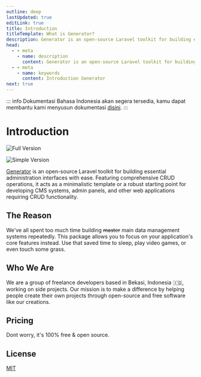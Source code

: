 ```yaml
---
outline: deep
lastUpdated: true
editLink: true
title: Introduction
titleTemplate: What is Generator?
description: Generator is an open-source Laravel toolkit for building essential administration interfaces with ease.
head:
  - - meta
    - name: description
      content: Generator is an open-source Laravel toolkit for building essential administration interfaces with ease.
  - - meta
    - name: keywords
      content: Introduction Generator
next: true
---
```


::: info
Dokumentasi Bahasa Indonesia akan segera tersedia, kamu dapat membantu kami menyusun dokumentasi [disini](https://github.com/Zzzul/generator-docs-next/tree/main/docs/id).
:::

# Introduction

![Full Version](/full-version.png)

![Simple Version](/simple-version.png)

[Generator](https://github.com/Evdigi-INA/generator) is an open-source Laravel toolkit for building essential administration interfaces with ease. Featuring comprehensive CRUD operations, it acts as a minimalistic template or a robust starting point for developing CMS systems, admin panels, and other web applications requiring CRUD functionality.

## The Reason
We've all spent too much time building <s>master</s> main data management systems repeatedly. This package allows you to focus on your application's core features instead. Use that saved time to sleep, play video games, or even touch some grass.

## Who We Are

We are a group of freelance developers based in Bekasi, Indonesia 🇮🇩, working on side projects. Our mission is to make a difference by helping people create their own projects through open-source and free software like our creations.

## Pricing

Dont worry, it's 100% free & open source.

## License

[MIT](https://github.com/Evdigi-INA/generator/blob/main/LICENSE)